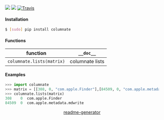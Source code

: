 <!--
https://pypi.org/project/readme-generator/
-->

[![](https://img.shields.io/pypi/pyversions/columnate.svg?longCache=True)](https://pypi.org/project/columnate/)
[![](https://img.shields.io/pypi/v/columnate.svg?maxAge=3600)](https://pypi.org/project/columnate/)
[![Travis](https://api.travis-ci.org/looking-for-a-job/columnate.py.svg?branch=master)](https://travis-ci.org/looking-for-a-job/columnate.py/)

#### Installation
```bash
$ [sudo] pip install columnate
```

#### Functions
function|`__doc__`
-|-
`columnate.lists(matrix)` |columnate lists

#### Examples
```python
>>> import columnate
>>> matrix = [[308, 0, "com.apple.Finder"],[84509, 0, "com.apple.metadata.mdwrite"]]
>>> columnate.lists(matrix)
308    0  com.apple.Finder
84509  0  com.apple.metadata.mdwrite
```

<p align="center">
    <a href="https://pypi.org/project/readme-generator/">readme-generator</a>
</p>